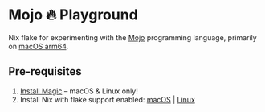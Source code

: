 # Mojo 🔥 Playground

Nix flake for experimenting with the [Mojo](https://docs.modular.com/mojo/) programming language,
primarily on [macOS arm64](https://www.modular.com/blog/mojo-is-now-available-on-mac).

## Pre-requisites

1. [Install Magic](https://docs.modular.com/magic#install-magic) – macOS & Linux only!
2. Install Nix with flake support enabled:
   [macOS](https://determinate.systems/posts/graphical-nix-installer/) |
   [Linux](https://zero-to-nix.com/concepts/nix-installer)
